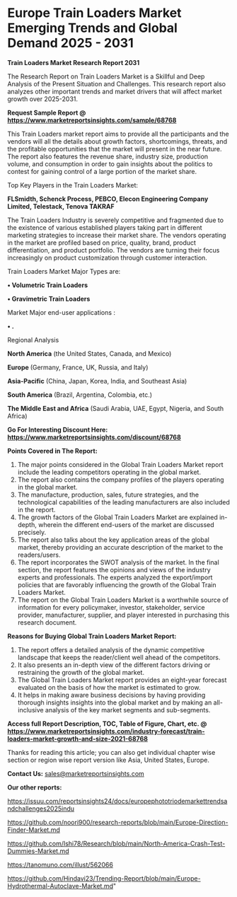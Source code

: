 # Europe Train Loaders Market Emerging Trends and Global Demand 2025 - 2031

<strong>Train Loaders Market Research Report 2031</strong>

The Research Report on Train Loaders Market is a Skillful and Deep Analysis of the Present Situation and Challenges. This research report also analyzes other important trends and market drivers that will affect market growth over 2025-2031.

<strong>Request Sample Report @ <a href=https://www.marketreportsinsights.com/sample/68768>https://www.marketreportsinsights.com/sample/68768</a></strong>

This Train Loaders market report aims to provide all the participants and the vendors will all the details about growth factors, shortcomings, threats, and the profitable opportunities that the market will present in the near future. The report also features the revenue share, industry size, production volume, and consumption in order to gain insights about the politics to contest for gaining control of a large portion of the market share.

Top Key Players in the Train Loaders Market:

<strong>FLSmidth, Schenck Process, PEBCO, Elecon Engineering Company Limited, Telestack, Tenova TAKRAF</strong>

The Train Loaders Industry is severely competitive and fragmented due to the existence of various established players taking part in different marketing strategies to increase their market share. The vendors operating in the market are profiled based on price, quality, brand, product differentiation, and product portfolio. The vendors are turning their focus increasingly on product customization through customer interaction.

Train Loaders Market Major Types are:

<strong>• Volumetric Train Loaders

• Gravimetric Train Loaders</strong>

Market Major end-user applications :

<strong>• .</strong>

Regional Analysis

</u><strong><b>North America</b></strong> (the United States, Canada, and Mexico)

<strong><b>Europe </b></strong>(Germany, France, UK, Russia, and Italy)

<strong><b>Asia-Pacific</b></strong> (China, Japan, Korea, India, and Southeast Asia)

<strong><b>South America</b></strong> (Brazil, Argentina, Colombia, etc.)

<strong><b>The Middle East and Africa</b></strong> (Saudi Arabia, UAE, Egypt, Nigeria, and South Africa)

<strong>Go For Interesting Discount Here: <a href=https://www.marketreportsinsights.com/discount/68768>https://www.marketreportsinsights.com/discount/68768</a></strong>

<strong>Points Covered in The Report:</strong>
<ol>
  <li>The major points considered in the Global Train Loaders Market report include the leading competitors operating in the global market.</li>
  <li>The report also contains the company profiles of the players operating in the global market.</li>
  <li>The manufacture, production, sales, future strategies, and the technological capabilities of the leading manufacturers are also included in the report.</li>
  <li>The growth factors of the Global Train Loaders Market are explained in-depth, wherein the different end-users of the market are discussed precisely.</li>
  <li>The report also talks about the key application areas of the global market, thereby providing an accurate description of the market to the readers/users.</li>
  <li>The report incorporates the SWOT analysis of the market. In the final section, the report features the opinions and views of the industry experts and professionals. The experts analyzed the export/import policies that are favorably influencing the growth of the Global Train Loaders Market.</li>
  <li>The report on the Global Train Loaders Market is a worthwhile source of information for every policymaker, investor, stakeholder, service provider, manufacturer, supplier, and player interested in purchasing this research document.</li>
</ol>
<strong>Reasons for Buying Global Train Loaders Market Report:</strong>

<ol>
  <li>The report offers a detailed analysis of the dynamic competitive landscape that keeps the reader/client well ahead of the competitors.</li>
  <li>It also presents an in-depth view of the different factors driving or restraining the growth of the global market.</li>
  <li>The Global Train Loaders Market report provides an eight-year forecast evaluated on the basis of how the market is estimated to grow.</li>
  <li>It helps in making aware business decisions by having providing thorough insights insights into the global market and by making an all-inclusive analysis of the key market segments and sub-segments.</li>
</ol>
<strong>Access full Report Description, TOC, Table of Figure, Chart, etc. @ <a href=https://www.marketreportsinsights.com/industry-forecast/train-loaders-market-growth-and-size-2021-68768>https://www.marketreportsinsights.com/industry-forecast/train-loaders-market-growth-and-size-2021-68768</a></strong>


Thanks for reading this article; you can also get individual chapter wise section or region wise report version like Asia, United States, Europe.

<strong>Contact Us:</strong>
sales@marketreportsinsights.com

<strong>Our other reports:</strong>

<a href=https://issuu.com/reportsinsights24/docs/europephototriodemarkettrendsandchallenges2025indu>https://issuu.com/reportsinsights24/docs/europephototriodemarkettrendsandchallenges2025indu</a>

<a href=https://github.com/noori900/research-reports/blob/main/Europe-Direction-Finder-Market.md>https://github.com/noori900/research-reports/blob/main/Europe-Direction-Finder-Market.md</a>

<a href=https://github.com/Ishi78/Research/blob/main/North-America-Crash-Test-Dummies-Market.md>https://github.com/Ishi78/Research/blob/main/North-America-Crash-Test-Dummies-Market.md</a>

<a href=https://tanomuno.com/illust/562066>https://tanomuno.com/illust/562066</a>

<a href=https://github.com/Hindavi23/Trending-Report/blob/main/Europe-Hydrothermal-Autoclave-Market.md>https://github.com/Hindavi23/Trending-Report/blob/main/Europe-Hydrothermal-Autoclave-Market.md</a>"
